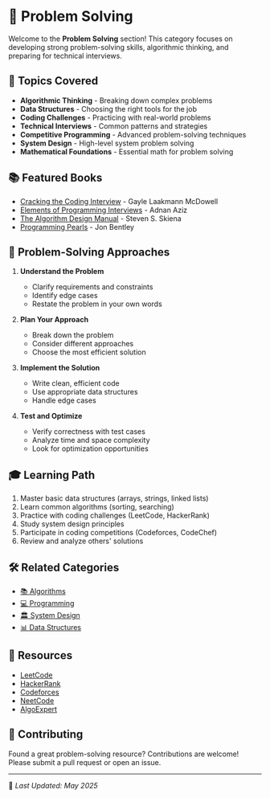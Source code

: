 # 🧩 Problem Solving

Welcome to the **Problem Solving** section! This category focuses on developing strong problem-solving skills, algorithmic thinking, and preparing for technical interviews.

## 📖 Topics Covered

- **Algorithmic Thinking** - Breaking down complex problems
- **Data Structures** - Choosing the right tools for the job
- **Coding Challenges** - Practicing with real-world problems
- **Technical Interviews** - Common patterns and strategies
- **Competitive Programming** - Advanced problem-solving techniques
- **System Design** - High-level system problem solving
- **Mathematical Foundations** - Essential math for problem solving

## 📚 Featured Books

- [Cracking the Coding Interview](https://github.com/fagun18/Books-Collection/tree/main/Problem%20Solving) - Gayle Laakmann McDowell
- [Elements of Programming Interviews](https://github.com/fagun18/Books-Collection/tree/main/Problem%20Solving) - Adnan Aziz
- [The Algorithm Design Manual](https://github.com/fagun18/Books-Collection/tree/main/Problem%20Solving) - Steven S. Skiena
- [Programming Pearls](https://github.com/fagun18/Books-Collection/tree/main/Problem%20Solving) - Jon Bentley

## 🎯 Problem-Solving Approaches

1. **Understand the Problem**
   - Clarify requirements and constraints
   - Identify edge cases
   - Restate the problem in your own words

2. **Plan Your Approach**
   - Break down the problem
   - Consider different approaches
   - Choose the most efficient solution

3. **Implement the Solution**
   - Write clean, efficient code
   - Use appropriate data structures
   - Handle edge cases

4. **Test and Optimize**
   - Verify correctness with test cases
   - Analyze time and space complexity
   - Look for optimization opportunities

## 🎓 Learning Path

1. Master basic data structures (arrays, strings, linked lists)
2. Learn common algorithms (sorting, searching)
3. Practice with coding challenges (LeetCode, HackerRank)
4. Study system design principles
5. Participate in coding competitions (Codeforces, CodeChef)
6. Review and analyze others' solutions

## 🛠️ Related Categories

- [📚 Algorithms](https://github.com/fagun18/Books-Collection/tree/main/Algorithms)
- [💻 Programming](https://github.com/fagun18/Books-Collection/tree/main/Programming)
- [🏛️ System Design](https://github.com/fagun18/Books-Collection/tree/main/Software%20Architecture)
- [📊 Data Structures](https://github.com/fagun18/Books-Collection/tree/main/Programming/Data%20Structures)

## 🔗 Resources

- [LeetCode](https://leetcode.com/)
- [HackerRank](https://www.hackerrank.com/)
- [Codeforces](https://codeforces.com/)
- [NeetCode](https://neetcode.io/)
- [AlgoExpert](https://www.algoexpert.io/)

## 🤝 Contributing

Found a great problem-solving resource? Contributions are welcome! Please submit a pull request or open an issue.

---
📅 *Last Updated: May 2025*
